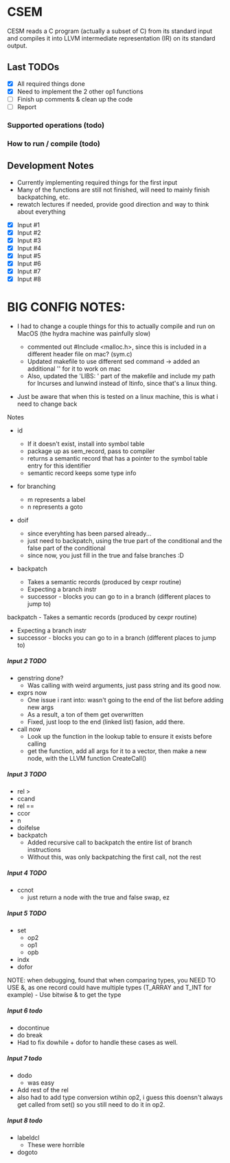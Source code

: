 # CSEM 
CESM reads a C program (actually a subset of C) from its standard input and compiles it into LLVM intermediate representation (IR) on its standard output.


## Last TODOs
- [x] All required things done
- [x] Need to implement the 2 other op1 functions
- [ ] Finish up comments & clean up the code
- [ ] Report

### Supported operations (todo) 


### How to run / compile (todo) 

## Development Notes
- Currently implementing required things for the first input
- Many of the functions are still not finished, will need to mainly finish backpatching, etc. 
- rewatch lectures if needed, provide good direction and way to think about everything
- [x] Input #1
- [x] Input #2
- [x] Input #3
- [x] Input #4
- [x] Input #5
- [x] Input #6
- [x] Input #7
- [x] Input #8

# BIG CONFIG NOTES: 
- I had to change a couple things for this to actually compile and run on MacOS (the hydra machine was painfully slow) 
    - commented out #Include <malloc.h>, since this is included in a different header file on mac? (sym.c)
    - Updated makefile to use different sed command -> added an additional '' for it to work on mac
    - Also, updated the 'LIBS: ' part of the makefile and include my path for lncurses and lunwind instead of ltinfo, since that's a linux thing.

- Just be aware that when this is tested on a linux machine, this is what i need to change back

Notes
- id
    - If it doesn't exist, install into symbol table
    - package up as sem_record, pass to compiler
    - returns a semantic record that has a pointer to the symbol table entry for this identifier
    - semantic record keeps some type info

- for branching
    - m represents a label
    - n represents a goto

- doif
    - since everyhting has been parsed already...
    - just need to backpatch, using the true part of the conditional and the false part of the conditional 
    - since now, you just fill in the true and false branches :D

- backpatch
    - Takes a semantic records (produced by cexpr routine) 
    - Expecting a branch instr
    - successor - blocks you can go to in a branch (different places to jump to)

 backpatch
    - Takes a semantic records (produced by cexpr routine) 
- Expecting a branch instr
- successor - blocks you can go to in a branch (different places to jump to)



##### Input 2 TODO

- genstring done? 
    - Was calling with weird arguments, just pass string and its good now.
- exprs now
    - One issue i rant into: wasn't going to the end of the list before adding new args
    - As a result, a ton of them get overwritten 
    - Fixed, just loop to the end (linked list) fasion, add there.
- call now 
    - Look up the function in the lookup table to ensure it exists before calling 
    - get the function, add all args for it to a vector, then make a new node, with the LLVM function CreateCall()

##### Input 3 TODO
- rel > 
- ccand 
- rel == 
- ccor 
- n 
- doifelse
- backpatch
    - Added recursive call to backpatch the entire list of branch instructions
    - Without this, was only backpatching the first call, not the rest


##### Input 4 TODO
- ccnot
    - just return a node with the true and false swap, ez

##### Input 5 TODO
- set 
    - op2 
    - op1
    - opb
- indx
- dofor


NOTE: when debugging, found that when comparing types, you NEED TO USE &, as one record could have multiple types (T_ARRAY and T_INT for example) 
    - Use bitwise & to get the type


##### Input 6 todo
- docontinue
- do break
- Had to fix dowhile + dofor to handle these cases as well.


##### Input 7 todo
- dodo
    - was easy
- Add rest of the rel
- also had to add type conversion wtihin op2, i guess this doensn't always get called from set() so you still need to do it in op2.


##### Input 8 todo
- labeldcl
    - These were horrible
- dogoto



